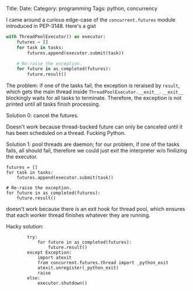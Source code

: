 Title:
Date:
Category: programming
Tags: python, concurrency

I came around a curious edge-case of the `concurrent.futures` module introduced
in PEP-3148. Here's a gist

```python
with ThreadPoolExecutor() as executor:
    futures = []
    for task in tasks:
        futures.append(executor.submit(task))

    # Re-raise the exception.
    for future in as_completed(futures):
        future.result()
```

The problem: if one of the tasks fail, the exception is reraised by `result`,
which gets the main thread inside `ThreadPoolExecutor.__exit__`. `__exit__`
blockingly waits for all tasks to terminate. Therefore, the exception is
not printed until all tasks finish processing.

Solution 0: cancel the futures.

Doesn't work because thread-backed future can only be canceled until it
has been scheduled on a thread. Fucking Python.

Solution 1: pool threads are daemon; for our problem, if one of the tasks
fails, all should fail, therefore we could just exit the interpreter w/o
finilizing the executor.

```
futures = []
for task in tasks:
    futures.append(executor.submit(task))

# Re-raise the exception.
for future in as_completed(futures):
    future.result()
```

doesn't work because there is an exit hook for thread pool, which ensures
that each worker thread finishes whatever they are running.

Hacky solution:

```
        try:
            for future in as_completed(futures):
                future.result()
        except Exception:
            import atexit
            from concurrent.futures.thread import _python_exit
            atexit.unregister(_python_exit)
            raise
        else:
            executor.shutdown()
```
